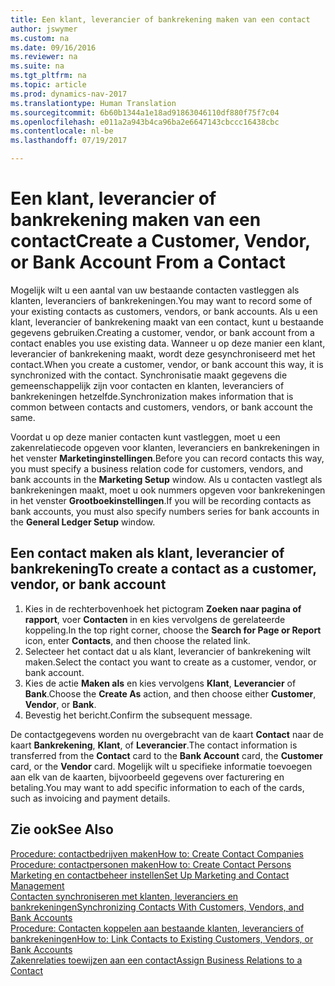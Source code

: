 ```yaml
---
title: Een klant, leverancier of bankrekening maken van een contact
author: jswymer
ms.custom: na
ms.date: 09/16/2016
ms.reviewer: na
ms.suite: na
ms.tgt_pltfrm: na
ms.topic: article
ms.prod: dynamics-nav-2017
ms.translationtype: Human Translation
ms.sourcegitcommit: 6b60b1344a1e18ad91863046110df880f75f7c04
ms.openlocfilehash: e011a2a943b4ca96ba2e6647143cbccc16438cbc
ms.contentlocale: nl-be
ms.lasthandoff: 07/19/2017

---
```

# <a name="create-a-customer-vendor-or-bank-account-from-a-contact"></a><span data-ttu-id="35f2e-102">Een klant, leverancier of bankrekening maken van een contact</span><span class="sxs-lookup"><span data-stu-id="35f2e-102">Create a Customer, Vendor, or Bank Account From a Contact</span></span>
<span data-ttu-id="35f2e-103">Mogelijk wilt u een aantal van uw bestaande contacten vastleggen als klanten, leveranciers of bankrekeningen.</span><span class="sxs-lookup"><span data-stu-id="35f2e-103">You may want to record some of your existing contacts as customers, vendors, or bank accounts.</span></span> <span data-ttu-id="35f2e-104">Als u een klant, leverancier of bankrekening maakt van een contact, kunt u bestaande gegevens gebruiken.</span><span class="sxs-lookup"><span data-stu-id="35f2e-104">Creating a customer, vendor, or bank account from a contact enables you use existing data.</span></span> <span data-ttu-id="35f2e-105">Wanneer u op deze manier een klant, leverancier of bankrekening maakt, wordt deze gesynchroniseerd met het contact.</span><span class="sxs-lookup"><span data-stu-id="35f2e-105">When you create a customer, vendor, or bank account this way, it is synchronized with the contact.</span></span> <span data-ttu-id="35f2e-106">Synchronisatie maakt gegevens die gemeenschappelijk zijn voor contacten en klanten, leveranciers of bankrekeningen hetzelfde.</span><span class="sxs-lookup"><span data-stu-id="35f2e-106">Synchronization makes information that is common between contacts and customers, vendors, or bank account the same.</span></span>

<span data-ttu-id="35f2e-107">Voordat u op deze manier contacten kunt vastleggen, moet u een zakenrelatiecode opgeven voor klanten, leveranciers en bankrekeningen in het venster **Marketinginstellingen**.</span><span class="sxs-lookup"><span data-stu-id="35f2e-107">Before you can record contacts this way, you must specify a business relation code for customers, vendors, and bank accounts in the **Marketing Setup** window.</span></span> <span data-ttu-id="35f2e-108">Als u contacten vastlegt als bankrekeningen maakt, moet u ook nummers opgeven voor bankrekeningen in het venster **Grootboekinstellingen**.</span><span class="sxs-lookup"><span data-stu-id="35f2e-108">If you will be recording contacts as bank accounts, you must also specify numbers series for bank accounts in the **General Ledger Setup** window.</span></span>

## <a name="to-create-a-contact-as-a-customer-vendor-or-bank-account"></a><span data-ttu-id="35f2e-109">Een contact maken als klant, leverancier of bankrekening</span><span class="sxs-lookup"><span data-stu-id="35f2e-109">To create a contact as a customer, vendor, or bank account</span></span>
1. <span data-ttu-id="35f2e-110">Kies in de rechterbovenhoek het pictogram **Zoeken naar pagina of rapport**, voer **Contacten** in en kies vervolgens de gerelateerde koppeling.</span><span class="sxs-lookup"><span data-stu-id="35f2e-110">In the top right corner, choose the **Search for Page or Report** icon, enter **Contacts**, and then choose the related link.</span></span>
2. <span data-ttu-id="35f2e-111">Selecteer het contact dat u als klant, leverancier of bankrekening wilt maken.</span><span class="sxs-lookup"><span data-stu-id="35f2e-111">Select the contact you want to create as a customer, vendor, or bank account.</span></span>
3. <span data-ttu-id="35f2e-112">Kies de actie **Maken als** en kies vervolgens **Klant**, **Leverancier** of **Bank**.</span><span class="sxs-lookup"><span data-stu-id="35f2e-112">Choose the **Create As** action, and then choose either **Customer**, **Vendor**, or **Bank**.</span></span>
4. <span data-ttu-id="35f2e-113">Bevestig het bericht.</span><span class="sxs-lookup"><span data-stu-id="35f2e-113">Confirm the subsequent message.</span></span>

<span data-ttu-id="35f2e-114">De contactgegevens worden nu overgebracht van de kaart **Contact** naar de kaart **Bankrekening**, **Klant**, of **Leverancier**.</span><span class="sxs-lookup"><span data-stu-id="35f2e-114">The contact information is transferred from the **Contact** card to the **Bank Account** card, the **Customer** card, or the **Vendor** card.</span></span> <span data-ttu-id="35f2e-115">Mogelijk wilt u specifieke informatie toevoegen aan elk van de kaarten, bijvoorbeeld gegevens over facturering en betaling.</span><span class="sxs-lookup"><span data-stu-id="35f2e-115">You may want to add specific information to each of the cards, such as invoicing and payment details.</span></span>

## <a name="see-also"></a><span data-ttu-id="35f2e-116">Zie ook</span><span class="sxs-lookup"><span data-stu-id="35f2e-116">See Also</span></span>
[<span data-ttu-id="35f2e-117">Procedure: contactbedrijven maken</span><span class="sxs-lookup"><span data-stu-id="35f2e-117">How to: Create Contact Companies</span></span>](marketing-create-contact-companies.md)  
[<span data-ttu-id="35f2e-118">Procedure: contactpersonen maken</span><span class="sxs-lookup"><span data-stu-id="35f2e-118">How to: Create Contact Persons</span></span>](marketing-create-contact-persons.md)  
[<span data-ttu-id="35f2e-119">Marketing en contactbeheer instellen</span><span class="sxs-lookup"><span data-stu-id="35f2e-119">Set Up Marketing and Contact Management</span></span>](marketing-setup-marketing.md)  
[<span data-ttu-id="35f2e-120">Contacten synchroniseren met klanten, leveranciers en bankrekeningen</span><span class="sxs-lookup"><span data-stu-id="35f2e-120">Synchronizing Contacts With Customers, Vendors, and Bank Accounts</span></span>](marketing-synchronize-contacts-customers-vendors-bank-accounts.md)  
[<span data-ttu-id="35f2e-121">Procedure: Contacten koppelen aan bestaande klanten, leveranciers of bankrekeningen</span><span class="sxs-lookup"><span data-stu-id="35f2e-121">How to: Link Contacts to Existing Customers, Vendors, or Bank Accounts</span></span>](marketing-how-link-contact.md)  
[<span data-ttu-id="35f2e-122">Zakenrelaties toewijzen aan een contact</span><span class="sxs-lookup"><span data-stu-id="35f2e-122">Assign Business Relations to a Contact</span></span>](marketing-business-relations.md#assign-business-relations-to-a-contact)

